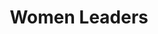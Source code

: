 ---
title: Women Leaders
hero_image: /images/womenTrainingGroupEMIT.webp
bookCover_image: /images/programs/WomenTrainingBook.webp
curriculumSprite_image: /images/sprites/sprite-womenLeaders.webp
id: 1
objective_markdown: >-
  Participants who completed this program will have gained invaluable skills to
  bring hope and transform the communities they serve with renewed
  responsibility.


  &nbsp;


  &nbsp;
motivation: >-
  Women leaders are the lifeblood of African society. EMIT strives to empower
  them to fulfill their significant role on every level of society.
status: current
entrance: >-
  No academic qualification is required. Applicants must be recognized as
  leaders either in their spiritual community, business or politics. Applicants
  from the grass-roots level to high-impact leaders are accepted. Applicants
  must be able to attend all classes, pay their tuition and train 10 other
  leaders.
delivery: >-
  Courses are presented face-to-face through a facilitation process in a small
  group format.
duration: This course consists of 19 subjects and will take 3 years to complete.
assessment: >-
  Assessment of learning is incorporated within the course material and
  therefore is done regularly and throughout the program.
certification: >-
  The curriculum is designed to address wholistic leadership development to
  ensure community impact and transformation. It is therefore not an academic
  qualification. A “Certificate of Completion” is issued at the completion of
  the program.
graduation: >-
  Students graduate after they have attended all classes, trained 10 other
  leaders and paid their tuition in full. Graduations take place at each local
  venue.
description_markdown: >-
  Women are placed in leadership and executive level positions at an increasing
  rate. Yet, in Africa, most educational and development programs are focused on
  men. Women are many times encouraged to rather pursue more traditional roles.
  This program is focused entirely on women and their development. It gives
  these leaders the theoretical framework, but also the practical knowledge and
  skills to rise above their circumstances and bring systematic change to the
  communities they serve. The program is designed to address 3 main areas needed
  for transformation – personal and character development, leadership
  development and professional skills development. &nbsp;
curricula:
  - title: Basic Computer Skills
    objective: This course provides practical computer knowledge and computer skills.
    days_number: 29
    sprite_selection_number: 1
    image_url: >-
      https://res.cloudinary.com/sonya-ninja/image/upload/h_300,w_300,c_thumb,f_auto,g_custom,q_auto/v1620879371/emit/images/women/wman-leader-training-workplace_phra3v.jpg
  - title: Biblical Worldview
    objective: >-
      This course examines how animism, polytheism, and secularism all
      contribute to societal worldviews. The course also sets forth a distinctly
      Biblical worldview.
    days_number: 40
    sprite_selection_number: 2
    image_url: >-
      https://res.cloudinary.com/sonya-ninja/image/upload/h_300,w_300,c_thumb,f_auto,q_auto/v1620879366/emit/images/women/african-women-leaders-biblical-world-view_awgdfb.jpg
  - title: Business Skills 1
    objective: >-
      This course focuses on how to lead a business meeting, financial planning
      for business and personal budgeting.
    days_number: 55
    sprite_selection_number: 3
    image_url: >-
      https://res.cloudinary.com/sonya-ninja/image/upload/h_300,w_300,c_thumb,f_auto,g_custom,q_auto/v1620879363/emit/images/women/Africa-Woman-Leader_hwehtx.jpg
  - title: Business Skills 2
    objective: >-
      This course builds on the knowledge gained in Business skills 1 and
      continues by examining principles of entrepreneurship, small business
      ideas and models and negotiation skills.
    days_number: 55
    sprite_selection_number: 4
    image_url: >-
      https://res.cloudinary.com/sonya-ninja/image/upload/h_300,w_300,c_thumb,f_auto,g_custom,q_auto/v1620879372/emit/images/women/woman-farmer_fhxctp.jpg
  - title: Emotional Wellness
    objective: >-
      This course examines the nature of emotional trauma including special
      considerations for children, how to respond to the trauma victim, when to
      refer someone to other resources, the biblical call to advocate for the
      voiceless and the critical importance of self-care.
    days_number: 35
    sprite_selection_number: 5
    image_url: >-
      https://res.cloudinary.com/sonya-ninja/image/upload/h_300,w_300,c_thumb,f_auto,g_custom,q_auto/v1620879372/emit/images/women/African-women-leaders-hugging_wsyncy.jpg
  - title: Family
    objective: >-
      This course focuses on the wholistic health of the family.  This course
      addresses the importance of a healthy marriage, sexuality and family
      planning, how to raise a balanced child, and our responsibility towards
      seniors, widows and the disabled.
    days_number: 55
    sprite_selection_number: 6
    image_url: >-
      https://res.cloudinary.com/sonya-ninja/image/upload/h_300,w_300,c_thumb,f_auto,q_auto/v1620889599/emit/images/family/African-leadership-mothers_vzn8rl.jpg
  - title: Gender Theory
    objective: >-
      This course is a biblical examination of gender equality and God's
      positive view of women.
    days_number: 35
    sprite_selection_number: 8
    image_url: >-
      https://res.cloudinary.com/sonya-ninja/image/upload/h_300,w_300,c_thumb,f_auto,g_custom,q_auto/v1620879370/emit/images/women/African-girsl-and-boys_rbaqle.png
  - title: Health
    objective: >-
      This course provides practical tools to address the health of communities:
      Basic first aid, information about "dreaded deseases," how to maintain
      food hygiene, and the importance of a balanced diet.
    days_number: 80
    sprite_selection_number:
    image_url: >-
      https://res.cloudinary.com/sonya-ninja/image/upload/h_300,w_300,c_thumb,f_auto,g_custom,q_auto/v1620882211/emit/images/health/EMIT-heroPoster_pmgek5.jpg
  - title: Introduction to Leadership
    objective: >-
      This is an introductory course to the principles of effective leadership
      and leadership ethics.
    days_number: 35
    sprite_selection_number: 9
    image_url: >-
      https://res.cloudinary.com/sonya-ninja/image/upload/h_300,w_300,c_thumb,f_auto,g_custom,q_auto/v1620888009/emit/images/community/EMIT-leaders-community_rxr3k7.jpg
  - title: Leadership Practice
    objective: >-
      This course examines the practices of effective leaders: developing strong
      teamwork, leading yourself, investing in yourself and your team,
      developing good habits, and managing stress.
    days_number: 50
    sprite_selection_number:
    image_url: >-
      https://res.cloudinary.com/sonya-ninja/image/upload/h_300,w_300,c_thumb,f_auto,g_custom,q_auto/v1620887837/emit/images/business/africa-leaders-entrepreneurs_ons81d.jpg
  - title: Life Skills 1
    objective: >-
      The goal of this course is to help the student articulate a clear vision
      for their life and develop a plan to attain developed goals.
    days_number: 35
    sprite_selection_number: 10
    image_url: >-
      https://res.cloudinary.com/sonya-ninja/image/upload/h_300,w_300,c_thumb,f_auto,g_custom,q_auto/v1620879371/emit/images/women/happy-woman-leader-emit-training_c8nywa.jpg
  - title: Life Skills 2
    objective: >-
      This course will walk a student through the process of writing a CV, and
      applying for and interviewing for a job. Communication and problem solving
      skills are highlighted and the importance of personal, social, business,
      and electronic etiquette is examined.
    days_number: 70
    sprite_selection_number: 11
    image_url: >-
      https://res.cloudinary.com/sonya-ninja/image/upload/h_300,w_300,c_thumb,f_auto,g_custom,q_auto/v1620879369/emit/images/women/africa-2654370_rpaaxc.jpg
  - title: Mentoring
    objective: >-
      We examine Biblical and practical ways to establish healthy and productive
      mentoring relationships.
    days_number: 35
    sprite_selection_number: 12
    image_url: >-
      https://res.cloudinary.com/sonya-ninja/image/upload/h_300,w_300,c_thumb,f_auto,g_custom,q_auto/v1620879363/emit/images/women/African-Business-Women_ohqyds.jpg
  - title: Self-Management
    objective: >-
      This course provides a reproducible model for developing and fostering
      healthy interpersonal relationships.  It also emphasizes the importance of
      emotional intelligence, problem solving, creative thinking, and healthy
      self image and confidence.
    days_number: 55
    sprite_selection_number: 13
    image_url: >-
      https://res.cloudinary.com/sonya-ninja/image/upload/h_300,w_300,c_thumb,f_auto,q_auto/v1620887794/emit/images/family/africa-leadership-relationship_ju9gna.jpg
  - title: Time and Project Management
    objective: >-
      This course addresss the importance of good time management skills and
      examines the steps and skills needed to manage a project, big or small,
      effectively.
    days_number: 35
    sprite_selection_number: 14
    image_url: >-
      https://res.cloudinary.com/sonya-ninja/image/upload/h_300,w_300,c_thumb,f_auto,g_custom,q_auto/v1620879370/emit/images/women/woman-writing-life-plan_sr55zd.jpg
  - title: The Kingdom of God
    objective: >-
      This course examines the Biblical understanding of the Kingdom and how it
      provides us with an understanding of all that we do for Christ.
    days_number: 40
    sprite_selection_number:
    image_url: >-
      https://res.cloudinary.com/sonya-ninja/image/upload/h_300,w_300,c_thumb,f_auto,q_auto/v1620887799/emit/images/family/EMIT-leaders-rural-africa_inzgvm.jpg
  - title: Understanding the Bible
    objective: >-
      This course will help students understand the Bible and its context as a
      whole: the central message, history, lay out, old & new testament and the
      use of other resources.
    days_number: 40
    sprite_selection_number:
    image_url: >-
      https://res.cloudinary.com/sonya-ninja/image/upload/h_300,w_300,c_thumb,f_auto,g_custom,q_auto/v1620879372/emit/images/women/woman-leader-bible_j0glfi.jpg
  - title: Marriage
    objective: >-
      The course examines the Old and New Testament teachings regarding marriage
      as well as sexuality, children, divorce, and remarriage.
    days_number: 55
    sprite_selection_number:
    image_url: >-
      https://res.cloudinary.com/sonya-ninja/image/upload/h_300,w_300,c_thumb,f_auto,g_custom,q_auto/v1620879369/emit/images/women/happy-couple-leadership_kdb12q.jpg
  - title: Basic First Aid
    objective: Theo/Johan please add objective and hours for this item. Use the 'days' field to input your hours - the label will be hours on the front end.
    days_number: 30
    sprite_selection_number:
    image_url: https://res.cloudinary.com/sonya-ninja/image/upload/c_thumb,f_auto,g_custom,h_300,q_auto,w_300/v1620882046/emit/images/health/doctorLady_mxar0z.webp
---